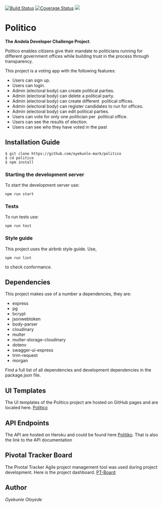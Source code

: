 [![Build Status](https://travis-ci.com/Oyekunle-Mark/politico.svg?branch=ch-api-integration-163505391)](https://travis-ci.com/Oyekunle-Mark/politico)
[![Coverage Status](https://coveralls.io/repos/github/Oyekunle-Mark/politico/badge.svg?branch=ch-improve-test-163646971)](https://coveralls.io/github/Oyekunle-Mark/politico?branch=ch-improve-test-163646971)
<a href="https://codeclimate.com/github/Oyekunle-Mark/politico/maintainability"><img src="https://api.codeclimate.com/v1/badges/67b6bb0468e626ffbcbf/maintainability" /></a>

# Politico
**The Andela Developer Challenge Project**.

Politico enables citizens give their mandate to politicians running for different government offices 
while building trust in the process through transparency. 

This project is a voting app with the following features:
* Users can sign up. 
* Users can login. 
* Admin (electoral body) can create political parties. 
* Admin (electoral body) can delete a political party. 
* Admin (electoral body) can create different ​ political offices​.
* Admin (electoral body) can register candidates to run for offices.
* Admin (electoral body) can edit political parties.
* Users can vote for only one politician per ​ political office​.  
* Users can see the results of election.
* Users can see who they have voted in the past


## Installation Guide
```
$ git clone https://github.com/oyekunle-mark/politico
$ cd politico
$ npm install
```

### Starting the development server
To start the development server use:
```
npm run start
```

### Tests
To run tests use:
```
npm run test
```

### Style guide
This project uses the airbnb style guide. Use,
```
npm run lint
```
to check conformance.


## Dependencies
This project makes use of a number a dependencies, they are:
* express
* pg
* bcrypt
* jsonwebtoken
* body-parser
* cloudinary
* multer
* multer-storage-cloudinary
* dotenv
* swagger-ui-express
* trim-request
* morgan

Find a full list of all dependencies and development dependencies in the package.json file.


## UI Templates
The UI templates of the Politico project are hosted on GitHub pages and are located here.
[Politico](https://oyekunle-mark.github.io/politico/)

## API Endpoints
The API are hosted on Heroku and could be found here [Politiko](http://politiko.herokuapp.com/api/v1/).
That is also the link to the API documentation


## Pivotal Tracker Board
The Pivotal Tracker Agile project management tool was used during project development. Here is the project dashboard.
[PT-Board](https://www.pivotaltracker.com/n/projects/2239436)


## Author
*Oyekunle Oloyede*
